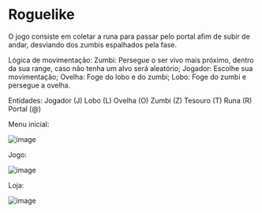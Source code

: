 # Roguelike

  O jogo consiste em coletar a runa para passar pelo portal afim de subir de andar, desviando dos zumbis espalhados pela fase.

Lógica de movimentação:
  Zumbi: Persegue o ser vivo mais próximo, dentro da sua range, caso não tenha um alvo será aleatório;
  Jogador: Escolhe sua movimentação;
  Ovelha: Foge do lobo e do zumbi;
  Lobo: Foge do zumbi e persegue a ovelha.
  
Entidades:
  Jogador (J)
  Lobo (L)
  Ovelha (O)
  Zumbi (Z)
  Tesouro (T)
  Runa (R)
  Portal (@)
  
Menu inicial: 

![image](https://user-images.githubusercontent.com/42303025/66569317-af6bf400-eb41-11e9-9641-3d9635c07d70.png)

Jogo:

![image](https://user-images.githubusercontent.com/42303025/66570622-55206280-eb44-11e9-89b2-621ce2afe76e.png)

Loja:

![image](https://user-images.githubusercontent.com/42303025/66570712-85680100-eb44-11e9-95e9-dec865632432.png)
